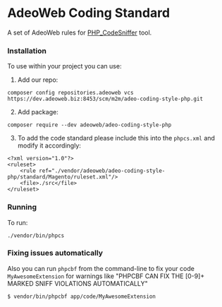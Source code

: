 # AdeoWeb Coding Standard

A set of AdeoWeb rules for [PHP_CodeSniffer](https://github.com/squizlabs/PHP_CodeSniffer) tool.

### Installation
To use within your project you can use:
1. Add our repo:
```
composer config repositories.adeoweb vcs https://dev.adeoweb.biz:8453/scm/m2m/adeo-coding-style-php.git
```
2. Add package:
````
composer require --dev adeoweb/adeo-coding-style-php
````
3. To add the code standard please include this into the `phpcs.xml` and modify it accordingly:
```
<?xml version="1.0"?>
<ruleset>
    <rule ref="./vendor/adeoweb/adeo-coding-style-php/standard/Magento/ruleset.xml"/>
    <file>./src</file>
</ruleset>
```

### Running
To run:
```
./vendor/bin/phpcs
```

### Fixing issues automatically
Also you can run `phpcbf` from the command-line to fix your code `MyAwesomeExtension` for warnings like
 "PHPCBF CAN FIX THE [0-9]+ MARKED SNIFF VIOLATIONS AUTOMATICALLY"
```
$ vendor/bin/phpcbf app/code/MyAwesomeExtension
``` 
